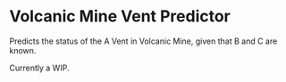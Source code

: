 # Volcanic Mine Vent Predictor

Predicts the status of the A Vent in Volcanic Mine, given that B and C are
known.

Currently a WIP.
